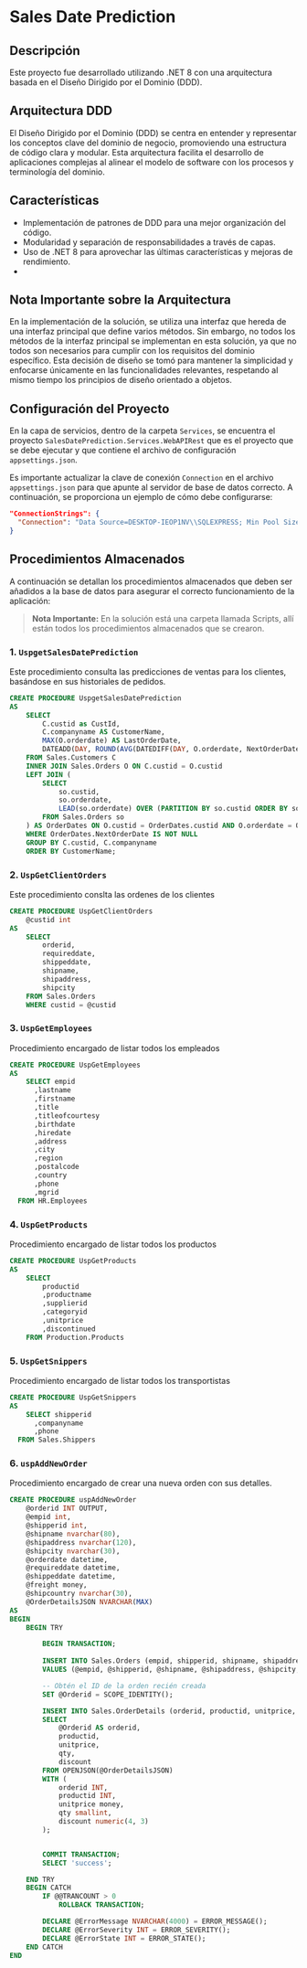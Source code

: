 
# Sales Date Prediction
## Descripción
Este proyecto fue desarrollado utilizando .NET 8 con una arquitectura basada en el Diseño Dirigido por el Dominio (DDD).
## Arquitectura DDD
El Diseño Dirigido por el Dominio (DDD) se centra en entender y representar los conceptos clave del dominio de negocio, promoviendo una estructura de código clara y modular. Esta arquitectura facilita el desarrollo de aplicaciones complejas al alinear el modelo de software con los procesos y terminología del dominio.

## Características

- Implementación de patrones de DDD para una mejor organización del código.
- Modularidad y separación de responsabilidades a través de capas.
- Uso de .NET 8 para aprovechar las últimas características y mejoras de rendimiento.
- 
## Nota Importante sobre la Arquitectura

En la implementación de la solución, se utiliza una interfaz que hereda de una interfaz principal que define varios métodos. Sin embargo, no todos los métodos de la interfaz principal se implementan en esta solución, ya que no todos son necesarios para cumplir con los requisitos del dominio específico. Esta decisión de diseño se tomó para mantener la simplicidad y enfocarse únicamente en las funcionalidades relevantes, respetando al mismo tiempo los principios de diseño orientado a objetos.


## Configuración del Proyecto

En la capa de servicios, dentro de la carpeta `Services`, se encuentra el proyecto `SalesDatePrediction.Services.WebAPIRest` que es el proyecto que se debe ejecutar y que contiene el archivo de configuración `appsettings.json`. 

Es importante actualizar la clave de conexión `Connection` en el archivo `appsettings.json` para que apunte al servidor de base de datos correcto. A continuación, se proporciona un ejemplo de cómo debe configurarse:

```json
"ConnectionStrings": {
  "Connection": "Data Source=DESKTOP-IEOP1NV\\SQLEXPRESS; Min Pool Size=0; Max Pool Size=500; Pooling=true; Initial Catalog=StoreSample; MultipleActiveResultSets=True; Persist Security Info=True; User ID=sa; Password=1133557799;"
}
```
## Procedimientos Almacenados

A continuación se detallan los procedimientos almacenados que deben ser añadidos a la base de datos para asegurar el correcto funcionamiento de la aplicación:

> **Nota Importante:** En la solución está una carpeta llamada Scripts, allí están todos los procedimientos almacenados que se crearon.

### 1. `UspgetSalesDatePrediction`

Este procedimiento consulta las predicciones de ventas para los clientes, basándose en sus historiales de pedidos.

```sql
CREATE PROCEDURE UspgetSalesDatePrediction
AS
	SELECT 
		C.custid as CustId,
		C.companyname AS CustomerName,
		MAX(O.orderdate) AS LastOrderDate,
		DATEADD(DAY, ROUND(AVG(DATEDIFF(DAY, O.orderdate, NextOrderDate)), 0), MAX(O.orderdate)) AS NextPredictedOrder
	FROM Sales.Customers C
	INNER JOIN Sales.Orders O ON C.custid = O.custid
	LEFT JOIN (
		SELECT 
			so.custid,
			so.orderdate,
			LEAD(so.orderdate) OVER (PARTITION BY so.custid ORDER BY so.orderdate) AS NextOrderDate
		FROM Sales.Orders so
	) AS OrderDates ON O.custid = OrderDates.custid AND O.orderdate = OrderDates.orderdate
	WHERE OrderDates.NextOrderDate IS NOT NULL
	GROUP BY C.custid, C.companyname
	ORDER BY CustomerName;
```

### 2. `UspGetClientOrders`

Este procedimiento conslta las ordenes de los clientes

```sql
CREATE PROCEDURE UspGetClientOrders
	@custid int
AS
	SELECT 
		orderid,
		requireddate,
		shippeddate,
		shipname,
		shipaddress,
		shipcity
	FROM Sales.Orders
	WHERE custid = @custid
```


### 3. `UspGetEmployees`

Procedimiento encargado de listar todos los empleados

```sql
CREATE PROCEDURE UspGetEmployees
AS
	SELECT empid
      ,lastname
      ,firstname
      ,title
      ,titleofcourtesy
      ,birthdate
      ,hiredate
      ,address
      ,city
      ,region
      ,postalcode
      ,country
      ,phone
      ,mgrid
  FROM HR.Employees
```
### 4. `UspGetProducts`

Procedimiento encargado de listar todos los productos

```sql
CREATE PROCEDURE UspGetProducts
AS
	SELECT 
		productid
		,productname
		,supplierid
		,categoryid
		,unitprice
		,discontinued
	FROM Production.Products
```

### 5. `UspGetSnippers`

Procedimiento encargado de listar todos los transportistas

```sql
CREATE PROCEDURE UspGetSnippers
AS
	SELECT shipperid
      ,companyname
      ,phone
  FROM Sales.Shippers
```

### 6. `uspAddNewOrder`

Procedimiento encargado de crear una nueva orden con sus detalles.

```sql
CREATE PROCEDURE uspAddNewOrder
	@orderid INT OUTPUT,
	@empid int,
	@shipperid int,
	@shipname nvarchar(80),
	@shipaddress nvarchar(120),
	@shipcity nvarchar(30),
	@orderdate datetime,
	@requireddate datetime,
	@shippeddate datetime,
	@freight money,
	@shipcountry nvarchar(30),
	@OrderDetailsJSON NVARCHAR(MAX)
AS
BEGIN
	BEGIN TRY

		BEGIN TRANSACTION;
		
		INSERT INTO Sales.Orders (empid, shipperid, shipname, shipaddress, shipcity, orderdate, requireddate, shippeddate, freight, shipcountry)
	    VALUES (@empid, @shipperid, @shipname, @shipaddress, @shipcity, @orderdate, @requireddate, @shippeddate, @freight, @shipcountry);

		-- Obtén el ID de la orden recién creada
		SET @Orderid = SCOPE_IDENTITY();

		INSERT INTO Sales.OrderDetails (orderid, productid, unitprice, qty, discount)
		SELECT 
			@Orderid AS orderid,			
			productid, 
			unitprice, 
			qty, 
			discount
		FROM OPENJSON(@OrderDetailsJSON)
		WITH (
			orderid INT,
			productid INT,
			unitprice money,
			qty smallint,
			discount numeric(4, 3)
		);


		COMMIT TRANSACTION;
		SELECT 'success';

	END TRY
	BEGIN CATCH
		IF @@TRANCOUNT > 0
            ROLLBACK TRANSACTION;

		DECLARE @ErrorMessage NVARCHAR(4000) = ERROR_MESSAGE();
        DECLARE @ErrorSeverity INT = ERROR_SEVERITY();
        DECLARE @ErrorState INT = ERROR_STATE();		
	END CATCH
END

```
